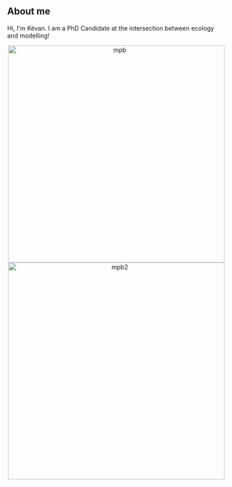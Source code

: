 ## About me

Hi, I'm Kévan. I am a PhD Candidate at the intersection between ecology and modelling!

<p align="center">
  <img src="https://cdn.kqed.org/wp-content/uploads/sites/35/2017/10/DL_419BarkBeetles_WESTERN_PINE_BEETLE_FLIES_500.gif" width="500" alt="mpb" />
  <img src="https://ww2.kqed.org/science/wp-content/uploads/sites/35/2017/10/DL_419BarkBeetles_WESTERN_PINE_BEETLES_EAT_PONDEROSA_PINE_NUTRITIOUS_LAYER_500.gif" width="500" alt="mpb2" />
</p>
